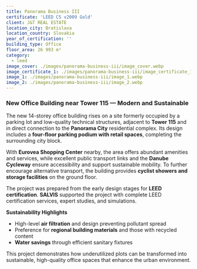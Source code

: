 ```yaml
---
title: Panorama Business III
certificate: 'LEED CS v2009 Gold'
client: J&T REAL ESTATE
location_city: Bratislava
location_country: Slovakia
year_of_certification: ''
building_type: Office
floor_area: 26 993 m²
category:
  - leed
image_cover: ./images/panorama-business-iii/image_cover.webp
image_certificate_1: ./images/panorama-business-iii/image_certificate_1.webp
image_1: ./images/panorama-business-iii/image_1.webp
image_2: ./images/panorama-business-iii/image_2.webp
---
```


### New Office Building near Tower 115 — Modern and Sustainable

The new 14-storey office building rises on a site formerly occupied by a parking lot and low-quality technical structures, adjacent to **Tower 115** and in direct connection to the **Panorama City** residential complex. Its design includes a **four-floor parking podium with retail spaces**, completing the surrounding city block.

With **Eurovea Shopping Center** nearby, the area offers abundant amenities and services, while excellent public transport links and the **Danube Cycleway** ensure accessibility and support sustainable mobility. To further encourage alternative transport, the building provides **cyclist showers and storage facilities** on the ground floor.

The project was prepared from the early design stages for **LEED certification**. **SALVIS** supported the project with complete LEED certification services, expert studies, and simulations.

**Sustainability Highlights**

- High-level **air filtration** and design preventing pollutant spread
- Preference for **regional building materials** and those with recycled content
- **Water savings** through efficient sanitary fixtures

This project demonstrates how underutilized plots can be transformed into sustainable, high-quality office spaces that enhance the urban environment.
